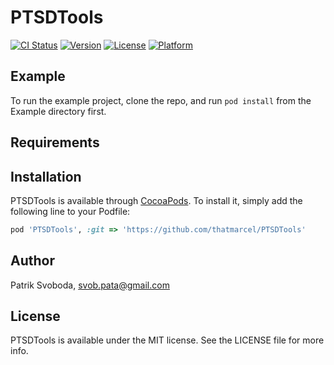 # PTSDTools

[![CI Status](https://img.shields.io/travis/Patrik%20Svoboda/PTDTools.svg?style=flat)](https://travis-ci.org/Patrik%20Svoboda/PTDTools)
[![Version](https://img.shields.io/cocoapods/v/PTDTools.svg?style=flat)](https://cocoapods.org/pods/PTDTools)
[![License](https://img.shields.io/cocoapods/l/PTDTools.svg?style=flat)](https://cocoapods.org/pods/PTDTools)
[![Platform](https://img.shields.io/cocoapods/p/PTDTools.svg?style=flat)](https://cocoapods.org/pods/PTDTools)

## Example

To run the example project, clone the repo, and run `pod install` from the Example directory first.

## Requirements

## Installation

PTSDTools is available through [CocoaPods](https://cocoapods.org). To install
it, simply add the following line to your Podfile:

```ruby
pod 'PTSDTools', :git => 'https://github.com/thatmarcel/PTSDTools'
```

## Author

Patrik Svoboda, svob.pata@gmail.com

## License

PTSDTools is available under the MIT license. See the LICENSE file for more info.
